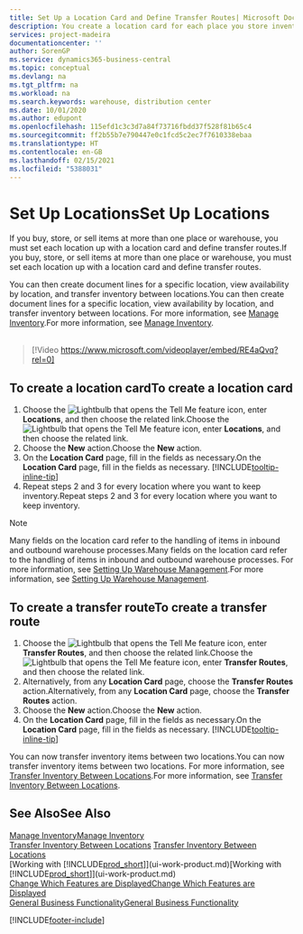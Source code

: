 ```yaml
---
title: Set Up a Location Card and Define Transfer Routes| Microsoft Docs
description: You create a location card for each place you store inventory items, for example, a warehouse or distribution centre, and set up routes to transfer items between locations.
services: project-madeira
documentationcenter: ''
author: SorenGP
ms.service: dynamics365-business-central
ms.topic: conceptual
ms.devlang: na
ms.tgt_pltfrm: na
ms.workload: na
ms.search.keywords: warehouse, distribution center
ms.date: 10/01/2020
ms.author: edupont
ms.openlocfilehash: 115efd1c3c3d7a84f73716fbdd37f528f81b65c4
ms.sourcegitcommit: ff2b55b7e790447e0c1fcd5c2ec7f7610338ebaa
ms.translationtype: HT
ms.contentlocale: en-GB
ms.lasthandoff: 02/15/2021
ms.locfileid: "5388031"
---
```

# <a name="set-up-locations"></a><span data-ttu-id="63693-103">Set Up Locations</span><span class="sxs-lookup"><span data-stu-id="63693-103">Set Up Locations</span></span>
<span data-ttu-id="63693-104">If you buy, store, or sell items at more than one place or warehouse, you must set each location up with a location card and define transfer routes.</span><span class="sxs-lookup"><span data-stu-id="63693-104">If you buy, store, or sell items at more than one place or warehouse, you must set each location up with a location card and define transfer routes.</span></span>

<span data-ttu-id="63693-105">You can then create document lines for a specific location, view availability by location, and transfer inventory between locations.</span><span class="sxs-lookup"><span data-stu-id="63693-105">You can then create document lines for a specific location, view availability by location, and transfer inventory between locations.</span></span> <span data-ttu-id="63693-106">For more information, see [Manage Inventory](inventory-manage-inventory.md).</span><span class="sxs-lookup"><span data-stu-id="63693-106">For more information, see [Manage Inventory](inventory-manage-inventory.md).</span></span>
<br><br>  
  
> [!Video https://www.microsoft.com/videoplayer/embed/RE4aQvq?rel=0]

## <a name="to-create-a-location-card"></a><span data-ttu-id="63693-107">To create a location card</span><span class="sxs-lookup"><span data-stu-id="63693-107">To create a location card</span></span>
1. <span data-ttu-id="63693-108">Choose the ![Lightbulb that opens the Tell Me feature](media/ui-search/search_small.png "Tell me what you want to do") icon, enter **Locations**, and then choose the related link.</span><span class="sxs-lookup"><span data-stu-id="63693-108">Choose the ![Lightbulb that opens the Tell Me feature](media/ui-search/search_small.png "Tell me what you want to do") icon, enter **Locations**, and then choose the related link.</span></span>
2. <span data-ttu-id="63693-109">Choose the **New** action.</span><span class="sxs-lookup"><span data-stu-id="63693-109">Choose the **New** action.</span></span>
3. <span data-ttu-id="63693-110">On the **Location Card** page, fill in the fields as necessary.</span><span class="sxs-lookup"><span data-stu-id="63693-110">On the **Location Card** page, fill in the fields as necessary.</span></span> [!INCLUDE[tooltip-inline-tip](includes/tooltip-inline-tip_md.md)]
4. <span data-ttu-id="63693-111">Repeat steps 2 and 3 for every location where you want to keep inventory.</span><span class="sxs-lookup"><span data-stu-id="63693-111">Repeat steps 2 and 3 for every location where you want to keep inventory.</span></span>

> [!NOTE]  
> <span data-ttu-id="63693-112">Many fields on the location card refer to the handling of items in inbound and outbound warehouse processes.</span><span class="sxs-lookup"><span data-stu-id="63693-112">Many fields on the location card refer to the handling of items in inbound and outbound warehouse processes.</span></span> <span data-ttu-id="63693-113">For more information, see [Setting Up Warehouse Management](warehouse-setup-warehouse.md).</span><span class="sxs-lookup"><span data-stu-id="63693-113">For more information, see [Setting Up Warehouse Management](warehouse-setup-warehouse.md).</span></span>

## <a name="to-create-a-transfer-route"></a><span data-ttu-id="63693-114">To create a transfer route</span><span class="sxs-lookup"><span data-stu-id="63693-114">To create a transfer route</span></span>
1. <span data-ttu-id="63693-115">Choose the ![Lightbulb that opens the Tell Me feature](media/ui-search/search_small.png "Tell me what you want to do") icon, enter **Transfer Routes**, and then choose the related link.</span><span class="sxs-lookup"><span data-stu-id="63693-115">Choose the ![Lightbulb that opens the Tell Me feature](media/ui-search/search_small.png "Tell me what you want to do") icon, enter **Transfer Routes**, and then choose the related link.</span></span>
2. <span data-ttu-id="63693-116">Alternatively, from any **Location Card** page, choose the **Transfer Routes** action.</span><span class="sxs-lookup"><span data-stu-id="63693-116">Alternatively, from any **Location Card** page, choose the **Transfer Routes** action.</span></span>
3. <span data-ttu-id="63693-117">Choose the **New** action.</span><span class="sxs-lookup"><span data-stu-id="63693-117">Choose the **New** action.</span></span>
4. <span data-ttu-id="63693-118">On the **Location Card** page, fill in the fields as necessary.</span><span class="sxs-lookup"><span data-stu-id="63693-118">On the **Location Card** page, fill in the fields as necessary.</span></span> [!INCLUDE[tooltip-inline-tip](includes/tooltip-inline-tip_md.md)]

<span data-ttu-id="63693-119">You can now transfer inventory items between two locations.</span><span class="sxs-lookup"><span data-stu-id="63693-119">You can now transfer inventory items between two locations.</span></span> <span data-ttu-id="63693-120">For more information, see [Transfer Inventory Between Locations](inventory-how-transfer-between-locations.md).</span><span class="sxs-lookup"><span data-stu-id="63693-120">For more information, see [Transfer Inventory Between Locations](inventory-how-transfer-between-locations.md).</span></span>    

## <a name="see-also"></a><span data-ttu-id="63693-121">See Also</span><span class="sxs-lookup"><span data-stu-id="63693-121">See Also</span></span>
[<span data-ttu-id="63693-122">Manage Inventory</span><span class="sxs-lookup"><span data-stu-id="63693-122">Manage Inventory</span></span>](inventory-manage-inventory.md)  
<span data-ttu-id="63693-123">[Transfer Inventory Between Locations](inventory-how-transfer-between-locations.md)  </span><span class="sxs-lookup"><span data-stu-id="63693-123">[Transfer Inventory Between Locations](inventory-how-transfer-between-locations.md)  </span></span>  
<span data-ttu-id="63693-124">[Working with [!INCLUDE[prod_short](includes/prod_short.md)]](ui-work-product.md)</span><span class="sxs-lookup"><span data-stu-id="63693-124">[Working with [!INCLUDE[prod_short](includes/prod_short.md)]](ui-work-product.md)</span></span>  
[<span data-ttu-id="63693-125">Change Which Features are Displayed</span><span class="sxs-lookup"><span data-stu-id="63693-125">Change Which Features are Displayed</span></span>](ui-experiences.md)  
[<span data-ttu-id="63693-126">General Business Functionality</span><span class="sxs-lookup"><span data-stu-id="63693-126">General Business Functionality</span></span>](ui-across-business-areas.md)


[!INCLUDE[footer-include](includes/footer-banner.md)]